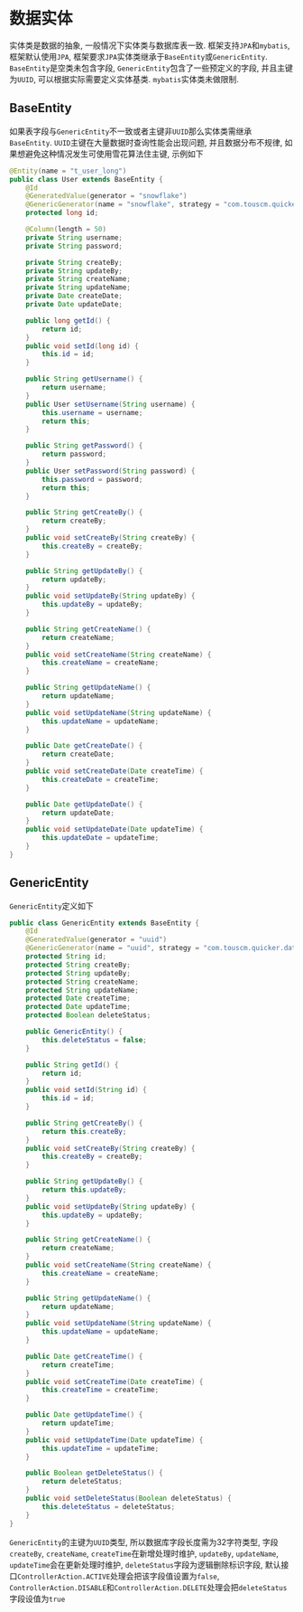 # 数据实体

实体类是数据的抽象, 一般情况下实体类与数据库表一致. 框架支持`JPA`和`mybatis`, 框架默认使用`JPA`, 框架要求`JPA`实体类继承于`BaseEntity`或`GenericEntity`. `BaseEntity`是空类未包含字段, `GenericEntity`包含了一些预定义的字段, 并且主键为`UUID`, 可以根据实际需要定义实体基类. `mybatis`实体类未做限制.

## BaseEntity

如果表字段与`GenericEntity`不一致或者主键非`UUID`那么实体类需继承`BaseEntity`. `UUID`主键在大量数据时查询性能会出现问题, 并且数据分布不规律, 如果想避免这种情况发生可使用雪花算法住主键, 示例如下
```java
@Entity(name = "t_user_long")
public class User extends BaseEntity {
    @Id
    @GeneratedValue(generator = "snowflake")
    @GenericGenerator(name = "snowflake", strategy = "com.touscm.quicker.data.jpa.id.SnowflakeGenerator")
    protected long id;

    @Column(length = 50)
    private String username;
    private String password;

    private String createBy;
    private String updateBy;
    private String createName;
    private String updateName;
    private Date createDate;
    private Date updateDate;

    public long getId() {
        return id;
    }
    public void setId(long id) {
        this.id = id;
    }

    public String getUsername() {
        return username;
    }
    public User setUsername(String username) {
        this.username = username;
        return this;
    }

    public String getPassword() {
        return password;
    }
    public User setPassword(String password) {
        this.password = password;
        return this;
    }

    public String getCreateBy() {
        return createBy;
    }
    public void setCreateBy(String createBy) {
        this.createBy = createBy;
    }

    public String getUpdateBy() {
        return updateBy;
    }
    public void setUpdateBy(String updateBy) {
        this.updateBy = updateBy;
    }

    public String getCreateName() {
        return createName;
    }
    public void setCreateName(String createName) {
        this.createName = createName;
    }

    public String getUpdateName() {
        return updateName;
    }
    public void setUpdateName(String updateName) {
        this.updateName = updateName;
    }

    public Date getCreateDate() {
        return createDate;
    }
    public void setCreateDate(Date createTime) {
        this.createDate = createTime;
    }

    public Date getUpdateDate() {
        return updateDate;
    }
    public void setUpdateDate(Date updateTime) {
        this.updateDate = updateTime;
    }
}
```

## GenericEntity

`GenericEntity`定义如下
```java
public class GenericEntity extends BaseEntity {
    @Id
    @GeneratedValue(generator = "uuid")
    @GenericGenerator(name = "uuid", strategy = "com.touscm.quicker.data.jpa.id.UUIDGenerator")
    protected String id;
    protected String createBy;
    protected String updateBy;
    protected String createName;
    protected String updateName;
    protected Date createTime;
    protected Date updateTime;
    protected Boolean deleteStatus;

    public GenericEntity() {
        this.deleteStatus = false;
    }

    public String getId() {
        return id;
    }
    public void setId(String id) {
        this.id = id;
    }

    public String getCreateBy() {
        return this.createBy;
    }
    public void setCreateBy(String createBy) {
        this.createBy = createBy;
    }

    public String getUpdateBy() {
        return this.updateBy;
    }
    public void setUpdateBy(String updateBy) {
        this.updateBy = updateBy;
    }

    public String getCreateName() {
        return createName;
    }
    public void setCreateName(String createName) {
        this.createName = createName;
    }

    public String getUpdateName() {
        return updateName;
    }
    public void setUpdateName(String updateName) {
        this.updateName = updateName;
    }

    public Date getCreateTime() {
        return createTime;
    }
    public void setCreateTime(Date createTime) {
        this.createTime = createTime;
    }

    public Date getUpdateTime() {
        return updateTime;
    }
    public void setUpdateTime(Date updateTime) {
        this.updateTime = updateTime;
    }

    public Boolean getDeleteStatus() {
        return deleteStatus;
    }
    public void setDeleteStatus(Boolean deleteStatus) {
        this.deleteStatus = deleteStatus;
    }
}
```

`GenericEntity`的主键为`UUID`类型, 所以数据库字段长度需为32字符类型, 字段`createBy`, `createName`, `createTime`在新增处理时维护, `updateBy`, `updateName`, `updateTime`会在更新处理时维护, `deleteStatus`字段为逻辑删除标识字段, 默认接口`ControllerAction.ACTIVE`处理会把该字段值设置为`false`, `ControllerAction.DISABLE`和`ControllerAction.DELETE`处理会把`deleteStatus`字段设值为`true`
